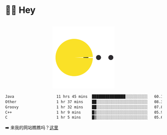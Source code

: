 
# 👋🏻 Hey
<div align="center">
	<br>
	<img src="https://raw.githubusercontent.com/Aniket965/Aniket965/master/pacman.svg?sanitize=true" width="200" height="200">
	<br>
</div>

<!--START_SECTION:waka-->

```txt
Java                   11 hrs 45 mins  ███████████████░░░░░░░░░░   60.18 %
Other                  1 hr 37 mins    ██░░░░░░░░░░░░░░░░░░░░░░░   08.35 %
Groovy                 1 hr 32 mins    ██░░░░░░░░░░░░░░░░░░░░░░░   07.89 %
C++                    1 hr 9 mins     █▒░░░░░░░░░░░░░░░░░░░░░░░   05.90 %
C                      1 hr 5 mins     █▒░░░░░░░░░░░░░░░░░░░░░░░   05.62 %
```

<!--END_SECTION:waka-->

 ➡️  来我的网站瞧瞧吗？[这里](https://www.shaolongfei.com)
